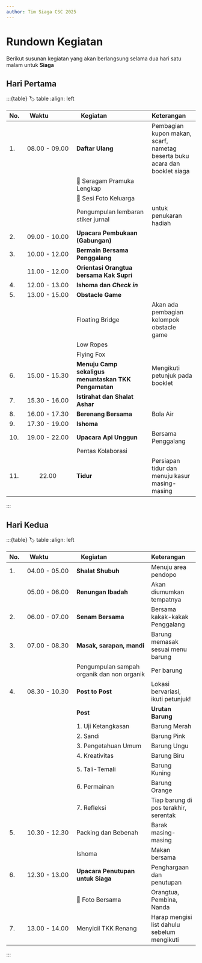 ```yaml
---
author: Tim Siaga CSC 2025
---
```


# Rundown Kegiatan
Berikut susunan kegiatan yang akan berlangsung selama dua hari satu malam untuk **Siaga**

## Hari Pertama
:::{table}
:label: table
:align: left

| No. | ⠀Waktu⠀⠀⠀⠀⠀ |  ⠀Kegiatan⠀⠀⠀⠀⠀⠀⠀⠀ | Keterangan |
| :-- | :---: | :------- | :--------- |
| 1.  | 08.00 - 09.00 | **Daftar Ulang** | Pembagian kupon makan, scarf, nametag beserta buku acara dan booklet siaga |
|   |  | 👔 Seragam Pramuka Lengkap  |  |
|   |  | 📸 Sesi Foto Keluarga |  |
|   |  | Pengumpulan lembaran stiker jurnal | untuk penukaran hadiah |
| 2.  | 09.00 - 10.00 | **Upacara Pembukaan (Gabungan)** | |
| 3.  | 10.00 - 12.00 | **Bermain Bersama Penggalang** | <click here> |
|   | 11.00 - 12.00 | **Orientasi Orangtua bersama Kak Supri** | |
| 4.  | 12.00 - 13.00 | **Ishoma dan *Check in*** | |
| 5.  | 13.00 - 15.00 | **Obstacle Game** | |
|   |  | Floating Bridge | Akan ada pembagian kelompok obstacle game |
|   |  | Low Ropes |  |
|   |  | Flying Fox |  |
| 6.  | 15.00 - 15.30 | **Menuju Camp sekaligus menuntaskan TKK Pengamatan** | Mengikuti petunjuk pada booklet |
| 7.  | 15.30 - 16.00 | **Istirahat dan Shalat Ashar** | |
| 8.  | 16.00 - 17.30 | **Berenang Bersama** | Bola Air |
| 9.  | 17.30 - 19.00 | **Ishoma** | |
| 10.  | 19.00 - 22.00 | **Upacara Api Unggun** | Bersama Penggalang |
|   |  | Pentas Kolaborasi | |
| 11.  | 22.00 | **Tidur** | Persiapan tidur dan menuju kasur masing-masing |
:::


## Hari Kedua
:::{table}
:label: table
:align: left

| No. | ⠀Waktu⠀⠀⠀⠀⠀ |  ⠀Kegiatan⠀⠀⠀⠀⠀⠀⠀⠀ | Keterangan |
| :-- | :---: | :------- | :--------- |
| 1.  | 04.00 - 05.00 | **Shalat Shubuh** | Menuju area pendopo |
|   | 05.00 - 06.00 | **Renungan Ibadah** | Akan diumumkan tempatnya |
| 2.  | 06.00 - 07.00 | **Senam Bersama** | Bersama kakak-kakak Penggalang |
| 3.  | 07.00 - 08.30 | **Masak, sarapan, mandi** | Barung memasak sesuai menu barung |
|   |  | Pengumpulan sampah organik dan non organik | Per barung |
| 4.  | 08.30 - 10.30 | **Post to Post** | Lokasi bervariasi, ikuti petunjuk! |
|   |  | **Post** | **Urutan Barung** |
|   |  | 1. Uji Ketangkasan | Barung Merah |
|   |  | 2. Sandi | Barung Pink |
|   |  | 3. Pengetahuan Umum | Barung Ungu |
|   |  | 4. Kreativitas | Barung Biru |
|   |  | 5. Tali-Temali | Barung Kuning |
|   |  | 6. Permainan | Barung Orange |
|   |  | 7. Refleksi | Tiap barung di pos terakhir, serentak |
| 5.  | 10.30 - 12.30 | Packing dan Bebenah | Barak masing-masing |
|   |  | Ishoma | Makan bersama |
| 6.  | 12.30 - 13.00 | **Upacara Penutupan untuk Siaga** | Penghargaan dan penutupan |
|   |  | 📸 Foto Bersama | Orangtua, Pembina, Nanda |
| 7.  | 13.00 - 14.00 | Menyicil TKK Renang | Harap mengisi list dahulu sebelum mengikuti |

:::
